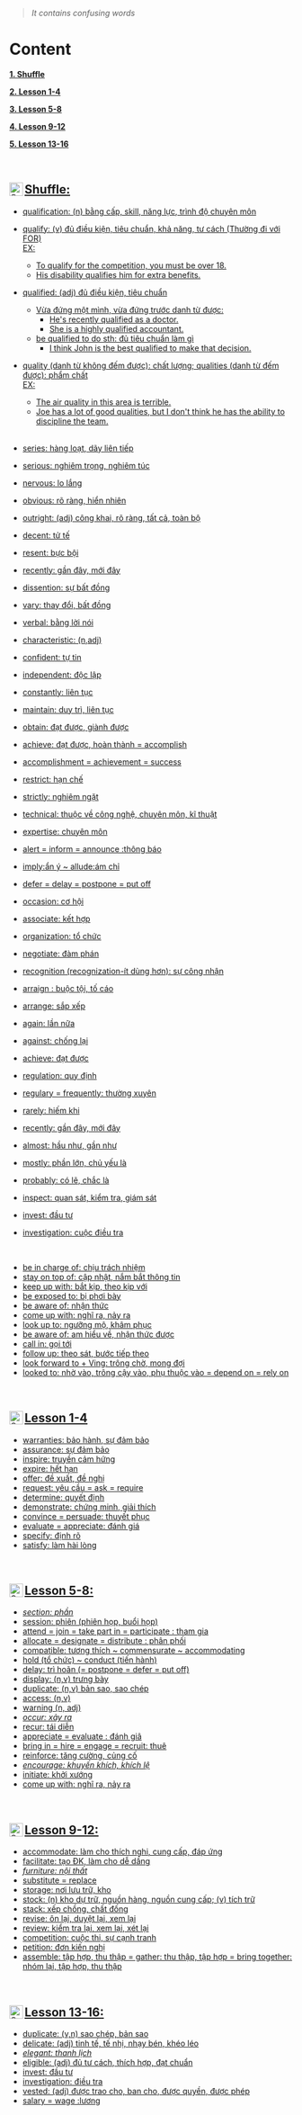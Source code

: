 > *It contains confusing words*


<div id="content"/>

# Content

**[1. Shuffle](#heading--1)**

**[2. Lesson 1-4](#heading--2)**

**[3. Lesson 5-8](#heading--3)**

**[4. Lesson 9-12](#heading--4)**

**[5. Lesson 13-16](#heading--5)**

<br>

<div id="heading--1"/>
  
<a href=#content>
  <img align="left" alt="Quynh's Facebook" width="24px" src="https://img.icons8.com/material-outlined/24/fa314a/content.png" />

## Shuffle: 
- qualification: (n) bằng cấp, skill, năng lực, trình độ chuyên môn 
- qualify: (v) đủ điều kiện, tiêu chuẩn, khả năng, tư cách (Thường đi với FOR)
  <br> EX:
    - To qualify for the competition, you must be over 18. 
    - His disability qualifies him for extra benefits.
- qualified: (adj)  đủ điều kiện, tiêu chuẩn
  <br> 
    - Vừa đứng một mình, vừa đứng trước danh từ được:
      - He's recently qualified as a doctor.
      - She is a highly qualified accountant.
    - be qualified to do sth: đủ tiêu chuẩn làm gì 
      - I think John is the best qualified to make that decision.
- quality (danh từ không đếm được): chất lượng;  qualities (danh từ đếm được): phẩm chất
  <br> EX:
    - The air quality in this area is terrible.
    - Joe has a lot of good qualities, but I don't think he has the ability to discipline the team.
  
  <br>
  
- series: hàng loạt, dãy liên tiếp 
- serious: nghiêm trọng, nghiêm túc 
- nervous: lo lắng 
- obvious: rõ ràng, hiển nhiên 
- outright: (adj) công khai, rõ ràng, tất cả, toàn bộ 
- decent: tử tế 
- resent: bực bội 
- recently: gần đây, mới đây
- dissention: sự bất đồng  
- vary: thay đổi, bất đồng 
- verbal: bằng lời nói
- characteristic: (n,adj)
- confident: tự tin 
- independent: độc lập
- constantly: liên tục 
- maintain: duy trì, liên tục 
- obtain: đạt được, giành được 
- achieve: đạt được, hoàn thành = accomplish 
- accomplishment = achievement = success 
- restrict: hạn chế
- strictly: nghiêm ngặt 
- technical: thuộc về công nghệ, chuyên môn, kĩ thuật
- expertise: chuyên môn
- alert = inform = announce :thông báo 
- imply:ẩn ý ~ allude:ám chỉ 
- defer = delay = postpone = put off 
- occasion: cơ hội
- associate: kết hợp
- organization: tổ chức 
- negotiate: đàm phán
- recognition (recognization-ít dùng hơn): sự công nhận 
- arraign : buộc tội, tố cáo
- arrange: sắp xếp
- again: lần nữa 
- against: chống lại
- achieve: đạt được
- regulation: quy định 
- regulary = frequently: thường xuyên 
- rarely: hiếm khi 
- recently: gần đây, mới đây
- almost: hầu như, gần như 
- mostly: phần lớn, chủ yếu là   
- probably: có lẽ, chắc là 
- inspect: quan sát, kiểm tra, giám sát 
- invest: đầu tư 
- investigation: cuộc điều tra 
  
<br>
  
- be in charge of: chịu trách nhiệm
- stay on top of: cập nhật, nắm bắt thông tin
- keep up with: bắt kịp, theo kịp với 
- be exposed to: bị phơi bày 
- be aware of: nhận thức 
- come up with: nghĩ ra, nảy ra 
- look up to: ngưỡng mộ, khâm phục 
- be aware of: am hiểu về, nhận thức được
- call in: gọi tới 
- follow up: theo sát, bước tiếp theo 
- look forward to + Ving: trông chờ, mong đợi
- looked to: nhờ vào, trông cậy vào, phụ thuộc vào = depend on = rely on 


<br>

<div id="heading--2"/>

<a href=#content>
  <img align="left" alt="Quynh's Facebook" width="24px" src="https://img.icons8.com/material-outlined/24/fa314a/content.png" />
  
## Lesson 1-4
- warranties: bảo hành, sự đảm bảo
- assurance: sự đảm bảo
- inspire: truyền cảm hứng
- expire: hết hạn
- offer: đề xuất, đề nghị
- request: yêu cầu = ask = require 
- determine: quyết định
- demonstrate: chứng minh, giải thích
- convince = persuade: thuyết phục
- evaluate = appreciate: đánh giá 
- specify: định rõ 
- satisfy: làm hài lòng 

<br>
  
<div id="heading--3"/>
  
<a href=#content>
  <img align="left" alt="Quynh's Facebook" width="24px" src="https://img.icons8.com/material-outlined/24/fa314a/content.png" />

## Lesson 5-8:
- *section: phần*
- session: phiên (phiên họp, buổi họp)
- attend = join = take part in = participate : tham gia 
- allocate = designate = distribute : phân phối 
- compatible: tương thích ~ commensurate ~ accommodating 
- hold (tổ chức) ~ conduct (tiến hành)
- delay: trì hoãn (= postpone = defer = put off)
- display: (n,v) trưng bày
- duplicate: (n,v) bản sao, sao chép
- access: (n,v)
- warning (n, adj)
- *occur: xảy ra*
- recur: tái diễn
- appreciate = evaluate : đánh giâ
- bring in = hire = engage = recruit: thuê
- reinforce: tăng cường, củng cố
- *encourage: khuyến khích, khích lệ*
- initiate: khởi xướng
- come up with: nghĩ ra, nảy ra 
  
<br>

<div id="heading--4"/>
  
<a href=#content>
  <img align="left" alt="Quynh's Facebook" width="24px" src="https://img.icons8.com/material-outlined/24/fa314a/content.png" />

## Lesson 9-12: 
- accommodate: làm cho thích nghi, cung cấp, đáp ứng 
- facilitate: tạo ĐK, làm cho dễ dầng 
- *furniture: nội thất* 
- substitute = replace 
- storage: nơi lưu trữ, kho
- stock: (n) kho dự trữ, nguồn hàng, nguồn cung cấp; (v) tích trữ
- stack: xếp chồng, chất đống
- revise: ôn lại, duyệt lại, xem lại
- review: kiểm tra lại, xem lại, xét lại
- competition: cuộc thi, sự cạnh tranh
- petition: đơn kiến nghị
- assemble: tập hợp, thu thập = gather: thu thập, tập hợp = bring together: nhóm lại, tập hợp, thu thập
  
<br>
<div id="heading--5"/>
  
<a href=#content>
  <img align="left" alt="Quynh's Facebook" width="24px" src="https://img.icons8.com/material-outlined/24/fa314a/content.png" />
  
## Lesson 13-16: 
- duplicate: (v,n) sao chép, bản sao
- delicate: (adj) tinh tế, tế nhị, nhạy bén, khéo léo
- *elegant: thanh lịch*
- eligible: (adj) đủ tư cách, thích hợp, đạt chuẩn
- invest: đầu tư 
- investigation: điều tra
- vested: (adj) được trao cho, ban cho, được quyền, được phép
- salary = wage :lương



